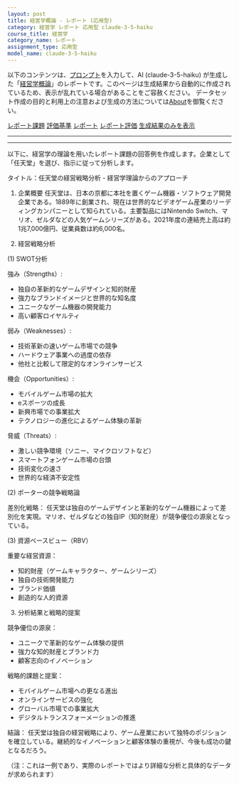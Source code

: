 ```yaml
---
layout: post
title: 経営学概論 - レポート (応用型)
category: 経営学 レポート 応用型 claude-3-5-haiku
course_title: 経営学
category_name: レポート
assignment_type: 応用型
model_name: claude-3-5-haiku
---
```


以下のコンテンツは、[プロンプト](https://github.com/takedatoshiyuki/synthetic_assignments/tree/main/generated/経営学/claude-3-5-haiku/prompt_レポート-応用型.md)を入力して、AI (claude-3-5-haiku) が生成した「[経営学概論](/contents/経営学/)」のレポートです。このページは生成結果から自動的に作成されているため、表示が乱れている場合があることをご容赦ください。
データセット作成の目的と利用上の注意および生成の方法については[About](/About)を御覧ください。

[レポート課題](../レポート課題-応用型)
[評価基準](../評価基準-応用型)
[レポート](../レポート-応用型)
[レポート評価](../レポート評価-応用型)
[生成結果のみを表示](https://github.com/takedatoshiyuki/synthetic_assignments/tree/main/generated/経営学/claude-3-5-haiku/レポート-応用型.md)
  

***
***
  
以下に、経営学の理論を用いたレポート課題の回答例を作成します。企業として「任天堂」を選び、指示に従って分析します。

タイトル：任天堂の経営戦略分析 - 経営学理論からのアプローチ

1. 企業概要
任天堂は、日本の京都に本社を置くゲーム機器・ソフトウェア開発企業である。1889年に創業され、現在は世界的なビデオゲーム産業のリーディングカンパニーとして知られている。主要製品にはNintendo Switch、マリオ、ゼルダなどの人気ゲームシリーズがある。2021年度の連結売上高は約1兆7,000億円、従業員数は約6,000名。

2. 経営戦略分析

(1) SWOT分析

強み（Strengths）:
- 独自の革新的なゲームデザインと知的財産
- 強力なブランドイメージと世界的な知名度
- ユニークなゲーム機器の開発能力
- 高い顧客ロイヤルティ

弱み（Weaknesses）:
- 技術革新の速いゲーム市場での競争
- ハードウェア事業への過度の依存
- 他社と比較して限定的なオンラインサービス

機会（Opportunities）:
- モバイルゲーム市場の拡大
- eスポーツの成長
- 新興市場での事業拡大
- テクノロジーの進化によるゲーム体験の革新

脅威（Threats）:
- 激しい競争環境（ソニー、マイクロソフトなど）
- スマートフォンゲーム市場の台頭
- 技術変化の速さ
- 世界的な経済不安定性

(2) ポーターの競争戦略論

差別化戦略：
任天堂は独自のゲームデザインと革新的なゲーム機器によって差別化を実現。マリオ、ゼルダなどの独自IP（知的財産）が競争優位の源泉となっている。

(3) 資源ベースビュー（RBV）

重要な経営資源：
- 知的財産（ゲームキャラクター、ゲームシリーズ）
- 独自の技術開発能力
- ブランド価値
- 創造的な人的資源

3. 分析結果と戦略的提案

競争優位の源泉：
- ユニークで革新的なゲーム体験の提供
- 強力な知的財産とブランド力
- 顧客志向のイノベーション

戦略的課題と提案：
- モバイルゲーム市場への更なる進出
- オンラインサービスの強化
- グローバル市場での事業拡大
- デジタルトランスフォーメーションの推進

結論：
任天堂は独自の経営戦略により、ゲーム産業において独特のポジションを確立している。継続的なイノベーションと顧客体験の重視が、今後も成功の鍵となるだろう。

（注：これは一例であり、実際のレポートではより詳細な分析と具体的なデータが求められます）
